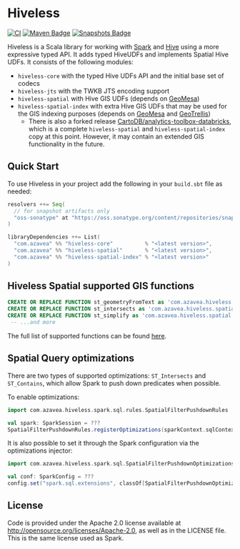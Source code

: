 # Hiveless

[![CI](https://github.com/azavea/hiveless/actions/workflows/ci.yml/badge.svg)](https://github.com/azavea/hiveless/actions/workflows/ci.yml)
[![Maven Badge](https://img.shields.io/maven-central/v/com.azavea/hiveless-core_2.12?color=blue)](https://search.maven.org/search?q=g:com.azavea%20and%20hiveless)
[![Snapshots Badge](https://img.shields.io/nexus/s/https/oss.sonatype.org/com.azavea/hiveless-core_2.12)](https://oss.sonatype.org/content/repositories/snapshots/com/azavea/hiveless-core_2.12/)

Hiveless is a Scala library for working with [Spark](https://spark.apache.org/) and [Hive](https://hive.apache.org/) using a more expressive typed API.
It adds typed HiveUDFs and implements Spatial Hive UDFs. It consists of the following modules:

* `hiveless-core` with the typed Hive UDFs API and the initial base set of codecs
* `hiveless-jts` with the TWKB JTS encoding support
* `hiveless-spatial` with Hive GIS UDFs (depends on [GeoMesa](https://github.com/locationtech/geomesa))
* `hiveless-spatial-index` with extra Hive GIS UDFs that may be used for the GIS indexing purposes (depends on [GeoMesa](https://github.com/locationtech/geomesa) and [GeoTrellis](https://github.com/locationtech/geotrellis))
  * There is also a forked release [CartoDB/analytics-toolbox-databricks](https://github.com/CartoDB/analytics-toolbox-databricks), which is a complete `hiveless-spatial` and `hiveless-spatial-index` copy at this point. However, it may contain an extended GIS functionality in the future.

## Quick Start

To use Hiveless in your project add the following in your `build.sbt` file as needed:

```scala
resolvers ++= Seq(
  // for snapshot artifacts only
  "oss-sonatype" at "https://oss.sonatype.org/content/repositories/snapshots"
)

libraryDependencies ++= List(
  "com.azavea" %% "hiveless-core"          % "<latest version>",
  "com.azavea" %% "hiveless-spatial"       % "<latest version>",
  "com.azavea" %% "hiveless-spatial-index" % "<latest version>"
)
```

## Hiveless Spatial supported GIS functions

```sql
CREATE OR REPLACE FUNCTION st_geometryFromText as 'com.azavea.hiveless.spatial.ST_GeomFromWKT';
CREATE OR REPLACE FUNCTION st_intersects as 'com.azavea.hiveless.spatial.ST_Intersects';
CREATE OR REPLACE FUNCTION st_simplify as 'com.azavea.hiveless.spatial.ST_Simplify';
 -- ...and more
```

The full list of supported functions can be found [here](./spatial/sql/createUDFs.sql).

## Spatial Query optimizations

There are two types of supported optimizations: `ST_Intersects` and `ST_Contains`, which allow Spark to push down predicates when possible.

To enable optimizations:

```scala
import com.azavea.hiveless.spark.sql.rules.SpatialFilterPushdownRules

val spark: SparkSession = ???
SpatialFilterPushdownRules.registerOptimizations(sparkContext.sqlContext)
```

It is also possible to set it through the Spark configuration via the optimizations injector:

```scala
import com.azavea.hiveless.spark.sql.SpatialFilterPushdownOptimizations

val conf: SparkConfig = ???
config.set("spark.sql.extensions", classOf[SpatialFilterPushdownOptimizations].getName)
```

## License
Code is provided under the Apache 2.0 license available at http://opensource.org/licenses/Apache-2.0,
as well as in the LICENSE file. This is the same license used as Spark.
